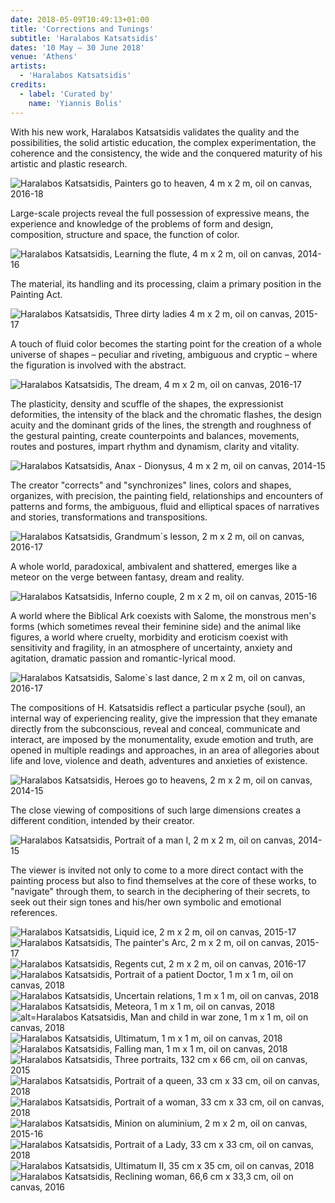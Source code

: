 ```yaml
---
date: 2018-05-09T10:49:13+01:00
title: 'Corrections and Tunings'
subtitle: 'Haralabos Katsatsidis'
dates: '10 May – 30 June 2018'
venue: 'Athens'
artists:
  - 'Haralabos Katsatsidis' 
credits:
  - label: 'Curated by'
    name: 'Yiannis Bolis'
---
```

With his new work, Haralabos Katsatsidis validates the quality and the possibilities, the solid artistic education, the complex experimentation, the coherence and the consistency, the wide and the conquered maturity of his artistic and plastic research.

![Haralabos Katsatsidis, <br>Painters go to heaven, <br>4 m x 2 m, <br>oil on canvas, <br>2016-18](/exhibitions/haralabos-katsatsidis/katsatsidis-001_1280x643.jpg)

Large-scale projects reveal the full possession of expressive means, the experience and knowledge of the problems of form and design, composition, structure and space, the function of color.

![Haralabos Katsatsidis, <br>Learning the flute, <br>4 m x 2 m, <br>oil on canvas, <br>2014-16](/exhibitions/haralabos-katsatsidis/katsatsidis-002_1280x680.jpg)

The material, its handling and its processing, claim a primary position in the Painting Act.

![Haralabos Katsatsidis, <br>Three dirty ladies<br>4 m x 2 m, <br>oil on canvas, <br>2015-17](/exhibitions/haralabos-katsatsidis/katsatsidis-003_579x293.jpg)

A touch of fluid color becomes the starting point for the creation of a whole universe of shapes – peculiar and riveting, ambiguous and cryptic – where the figuration is involved with the abstract.

![Haralabos Katsatsidis, <br>The dream, <br> 4 m x 2 m, <br>oil on canvas, <br>2016-17](/exhibitions/haralabos-katsatsidis/katsatsidis-004_1280x661.jpg)

The plasticity, density and scuffle of the shapes, the expressionist deformities, the intensity of the black and the chromatic flashes, the design acuity and the dominant grids of the lines, the strength and roughness of the gestural painting, create counterpoints and balances, movements, routes and postures, impart rhythm and dynamism, clarity and vitality.

![Haralabos Katsatsidis, <br>Anax - Dionysus, <br>4 m x 2 m, <br>oil on canvas, <br>2014-15](/exhibitions/haralabos-katsatsidis/katsatsidis-005_1280x675.jpg)

The creator "corrects" and "synchronizes" lines, colors and shapes, organizes, with precision, the painting field, relationships and encounters of patterns and forms, the ambiguous, fluid and elliptical spaces of narratives and stories, transformations and transpositions.

![Haralabos Katsatsidis, <br>Grandmum`s lesson, <br>2 m x 2 m, <br>oil on canvas, <br>2016-17](/exhibitions/haralabos-katsatsidis/katsatsidis-006_500x500.jpg)

A whole world, paradoxical, ambivalent and shattered, emerges like a meteor on the verge between fantasy, dream and reality.

![Haralabos Katsatsidis, <br>Inferno couple, <br>2 m x 2 m, <br>oil on canvas, <br>2015-16](/exhibitions/haralabos-katsatsidis/katsatsidis-007_500x498.jpg)

A world where the Biblical Ark coexists with Salome, the monstrous men's forms (which sometimes reveal their feminine side) and the animal like figures, a world where cruelty,
morbidity and eroticism coexist with sensitivity and fragility, in an atmosphere of uncertainty, anxiety and agitation, dramatic passion and romantic-lyrical mood.

![Haralabos Katsatsidis, <br>Salome`s last dance, <br>2 m x 2 m, <br>oil on canvas, <br>2016-17](/exhibitions/haralabos-katsatsidis/katsatsidis-008_500x500.jpg)

The compositions of H. Katsatsidis reflect a particular psyche (soul), an internal way of experiencing reality, give the impression that they emanate directly from the subconscious,
reveal and conceal, communicate and interact, are imposed by the monumentality, exude emotion and truth, are opened in multiple readings and approaches, in an area of allegories about life and love, violence and death, adventures and anxieties of existence.

![Haralabos Katsatsidis, <br>Heroes go to heavens, <br>2 m x 2 m, <br>oil on canvas, <br>2014-15](/exhibitions/haralabos-katsatsidis/katsatsidis-009_500x500.jpg)

The close viewing of compositions of such large dimensions creates a different condition, intended by their creator.

![Haralabos Katsatsidis, <br>Portrait of a man I, <br>2 m x 2 m, <br>oil on canvas, <br>2014-15](/exhibitions/haralabos-katsatsidis/katsatsidis-010_500x499.jpg)

The viewer is invited not only to come to a more direct contact with the painting process but also to find themselves at the core of these works, to "navigate" through them, to search in the deciphering of their secrets, to seek out their sign tones and his/her own symbolic and emotional references.

![Haralabos Katsatsidis, <br>Liquid ice, <br>2 m x 2 m, <br>oil on canvas, <br>2015-17](/exhibitions/haralabos-katsatsidis/katsatsidis-011_500x499.jpg)
![Haralabos Katsatsidis, <br>The painter's Arc, <br>2 m x 2 m, <br>oil on canvas, <br>2015-17](/exhibitions/haralabos-katsatsidis/katsatsidis-012_499x500.jpg)
![Haralabos Katsatsidis, <br>Regents cut, <br>2 m x 2 m, <br>oil on canvas, <br>2016-17](/exhibitions/haralabos-katsatsidis/katsatsidis-013_500x500.jpg)
![Haralabos Katsatsidis, <br>Portrait of a patient Doctor, <br>1 m x 1 m, <br>oil on canvas, <br>2018](/exhibitions/haralabos-katsatsidis/katsatsidis-014_1279x1265.jpg)
![Haralabos Katsatsidis, <br>Uncertain relations, <br>1 m x 1 m, <br>oil on canvas, <br>2018](/exhibitions/haralabos-katsatsidis/katsatsidis-015_1280x1237.jpg)
![Haralabos Katsatsidis, <br>Meteora, <br>1 m x 1 m, <br>oil on canvas, <br>2018](/exhibitions/haralabos-katsatsidis/katsatsidis-016_1280x1248.jpg)
![alt=Haralabos Katsatsidis, <br>Man and child in war zone, <br>1 m x 1 m, <br>oil on canvas, <br>2018](/exhibitions/haralabos-katsatsidis/katsatsidis-017_1280x1254.jpg)
![Haralabos Katsatsidis, <br>Ultimatum, <br> 1 m x 1 m, <br>oil on canvas, <br>2018](/exhibitions/haralabos-katsatsidis/katsatsidis-018_1280x1235.jpg)
![Haralabos Katsatsidis, <br>Falling man, <br>1 m x 1 m, <br>oil on canvas, <br>2018](/exhibitions/haralabos-katsatsidis/katsatsidis-019_1280x1221.jpg)
![Haralabos Katsatsidis, <br>Three portraits, <br>132 cm x 66 cm, <br>oil on canvas, <br>2015](/exhibitions/haralabos-katsatsidis/katsatsidis-020_1280x660.jpg)
![Haralabos Katsatsidis, <br>Portrait of a queen, <br>33 cm x 33 cm, <br>oil on canvas, <br>2018](/exhibitions/haralabos-katsatsidis/katsatsidis-021_1280x1266.jpg)
![Haralabos Katsatsidis, <br>Portrait of a woman, <br>33 cm x 33 cm, <br>oil on canvas, <br>2018](/exhibitions/haralabos-katsatsidis/katsatsidis-022_1280x1276.jpg)
![Haralabos Katsatsidis, <br>Minion on aluminium, <br>2 m x 2 m, <br>oil on canvas,  <br>2015-16](/exhibitions/haralabos-katsatsidis/katsatsidis-023_500x500.jpg)
![Haralabos Katsatsidis, <br>Portrait of a Lady, <br>33 cm x 33 cm, <br>oil on canvas, <br>2018](/exhibitions/haralabos-katsatsidis/katsatsidis-024_1280x1264.jpg)
![Haralabos Katsatsidis, <br>Ultimatum II, <br>35 cm x 35 cm, <br>oil on canvas, <br>2018](/exhibitions/haralabos-katsatsidis/katsatsidis-025_1280x1272.jpg)
![Haralabos Katsatsidis, <br>Reclining woman, <br>66,6 cm x 33,3 cm, <br>oil on canvas, <br>2016](/exhibitions/haralabos-katsatsidis/katsatsidis-026_1280x631.jpg)